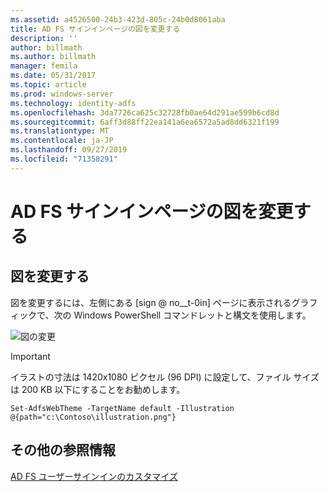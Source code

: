 ```yaml
---
ms.assetid: a4526500-24b3-423d-805c-24b0d8061aba
title: AD FS サインインページの図を変更する
description: ''
author: billmath
ms.author: billmath
manager: femila
ms.date: 05/31/2017
ms.topic: article
ms.prod: windows-server
ms.technology: identity-adfs
ms.openlocfilehash: 3da7726ca625c32728fb0ae64d291ae599b6cd8d
ms.sourcegitcommit: 6aff3d88ff22ea141a6ea6572a5ad8dd6321f199
ms.translationtype: MT
ms.contentlocale: ja-JP
ms.lasthandoff: 09/27/2019
ms.locfileid: "71358291"
---
```

# <a name="change-the-illustration-on-the-ad-fs-sign-in-page"></a>AD FS サインインページの図を変更する

## <a name="change-the-illustration"></a>図を変更する  


図を変更するには、左側にある [sign @ no__t-0in] ページに表示されるグラフィックで、次の Windows PowerShell コマンドレットと構文を使用します。  

![図の変更](media/AD-FS-user-sign-in-customization/ADFS_Blue_Custom2.png)
  
> [!IMPORTANT]  
> イラストの寸法は 1420x1080 ピクセル (96 DPI) に設定して、ファイル サイズは 200 KB 以下にすることをお勧めします。  
  
 
    Set-AdfsWebTheme -TargetName default -Illustration @{path="c:\Contoso\illustration.png"}  

## <a name="additional-references"></a>その他の参照情報 
[AD FS ユーザーサインインのカスタマイズ](AD-FS-user-sign-in-customization.md)  
  
  
